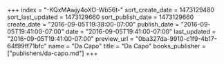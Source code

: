 +++
index = "-KQxMAwjy4oXO-Wb56t-"
sort_create_date = 1473129480
sort_last_updated = 1473129660
sort_publish_date = 1473129660
create_date = "2016-09-05T19:38:00-07:00"
publish_date = "2016-09-05T19:41:00-07:00"
date = "2016-09-05T19:41:00-07:00"
last_updated = "2016-09-05T19:41:00-07:00"
preview_url = "0ba327da-9910-c1f9-4b17-64f99ff71bfc"
name = "Da Capo"
title = "Da Capo"
books_publisher = ["publishers/da-capo.md"]
+++
